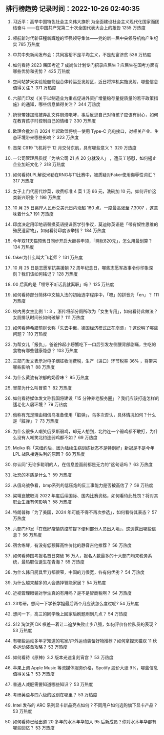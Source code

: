 
## 排行榜趋势 记录时间：2022-10-26 02:40:35
  
  1. 习近平：高举中国特色社会主义伟大旗帜 为全面建设社会主义现代化国家而团结奋斗 ——在中国共产党第二十次全国代表大会上的报告 1255 万热度
    
  2. 领航新时代新征程新辉煌的坚强领导集体——党的新一届中央领导机构产生纪实 765 万热度
    
  3. 中共中央新闻发布会：共同富裕不是平均主义，不是劫富济贫 536 万热度
    
  4. 如何看待 2023 届国考近 7 成岗位计划专门招录应届生？应届生在国考方面有哪些优势和劣势？ 425 万热度
    
  5. 空间站梦天实验舱舱箭组合体转运至发射区，近日将择机实施发射，哪些信息值得关注？ 371 万热度
    
  6. 六部门印发《关于以制造业为重点促进外资扩增量稳存量提质量的若干政策措施》的通知，哪些信息值得关注？ 344 万热度
    
  7. 奶爸带娃加班被弄乱文件崩溃咆哮，事后反思自己对待孩子应该有耐心，如何在教育孩子时控制自己的情绪？ 330 万热度
    
  8. 欧理会批准自 2024 年起欧盟将统一使用 Type-C 充电接口，对相关产业、生态环境带来哪些影响？ 323 万热度
    
  9. 首架 C919 飞机将于 12 月交付东航，具有哪些意义？ 320 万热度
    
  10. 一公司管理层质疑「为啥公司 21 点 20 分就没人」 ，遭员工怒怼，如何遏止企业加班文化？ 318 万热度
    
  11. 如何看待LPL解说米勒在RNG与T1比赛中，被质疑对Faker使用侮辱性词汇？ 317 万热度
    
  12. 女子上门代厨代炒菜，收费标准 4 菜 1 汤 66 元，洗碗加 10 元，如何评价这类新兴职业？ 198 万热度
    
  13. 10 月 25 日离岸人民币兑美元日内涨超 160 点，一度最高涨至 7.3007 ，这意味着什么? 191 万热度
    
  14. 印度决定用印地语替换英语授课医学引争议，莫迪称英语是「带有奴性思维的殖民遗留物」，如何看待印度该举措？ 184 万热度
    
  15. 今年双11天猫预售日同步开启大额券申领，「两张820元」，怎么用最划算？ 134 万热度
    
  16. faker为什么叫大飞老师？ 131 万热度
    
  17. 10 月 25 日是志愿军抗美援朝 72 周年纪念日，哪些志愿军故事令你印象深刻？我们该如何铭记？ 128 万热度
    
  18. 00 后真的是「领导不听话我就离职」吗？ 125 万热度
    
  19. 如何看待部分简体中文输入法的初始选字程序中，「嗯」的拼音为「en」？ 111 万热度
    
  20. 校内男女生比例 1 : 3 ，浙传将部分厕所改为「女生专用」，如何看待此做法？女厕排队时间长如何破解？ 111 万热度
    
  21. 如何看待希腊前财长称「失去中俄，德国经济模式正在崩溃」？这说明了哪些问题？ 110 万热度
    
  22. 为帮女儿「报仇」，爸爸拎起小螃蟹吃下一口后引发左侧腰背部剧痛，生吃的食物有哪些健康隐患？ 103 万热度
    
  23. 三部门发文表示对电子烟征收消费税，生产（进口）环节税率 36% ，将带来哪些影响？ 88 万热度
    
  24. 为什么黄油有浓郁的奶香味？ 85 万热度
    
  25. 冒菜为什么叫冒菜？ 82 万热度
    
  26. 如何看待媒体发文称我国将建设「15 分钟养老服务圈」？我们应该打造怎样的适老化人居环境？ 79 万热度
    
  27. 俄称有充足理由相信乌准备使用「脏弹」，乌多次否认，具体情况如何？什么是「脏弹」？ 73 万热度
    
  28. 为什么很多人嘲笑俄罗斯弱鸡，却无人想到，北约连一个弱鸡都不敢打，为什么没有人嘲笑北约连弱鸡都不如？ 69 万热度
    
  29. Meiko 称「来纽约后，因为陆续生病训练状态不是特别好」新冠是不是今年 LPL 战队接连失利的原因？ 68 万热度
    
  30. 你认同"无论多聪明的人，在信息差面前都是无力的"这句话吗？ 63 万热度
    
  31. 社恐的本质是什么？ 59 万热度
    
  32. 从俄乌战争看，bmp系列的低压炮的反工事能力是否被高估了？ 59 万热度
    
  33. 梁靖崑被取消 2022 年度后续国际、国内比赛资格，如何看待此处罚？将对其职业生涯有何影响？ 58 万热度
    
  34. 特朗普称「为了美国，2024 年可能不得不再次参选」，如何看待其表态？ 57 万热度
    
  35. 六部门印发「在做好疫情防控前提下便利部分人员出入境」，这透露出哪些信息？ 56 万热度
    
  36. 宿舍练琴，有没有低预算高性价比的静音吉他推荐？ 56 万热度
    
  37. 如何看待国考报名首日突破 16 万人，报名人数最多的十大部门均来税务系统，最热职位诞生在青海？ 55 万热度
    
  38. 为什么韩日厨具里刀都很窄，中国的刀很宽，各有何优劣？ 54 万热度
    
  39. 为什么越来越多的人会选择智能家居？ 54 万热度
    
  40. 近视管理眼镜对学生真的有用吗？是不是智商税啊？ 54 万热度
    
  41. 23考研，想问一下学长学姐最后两个月应该怎么度过呢? 54 万热度
    
  42. 想问一下，高三的同学晚上回家后刷题刷到几点？ 54 万热度
    
  43. S12 淘汰赛 DK 棋差一着让二追梦失败止步八强，如何评价各位队员的表现？ 53 万热度
    
  44. 有哪些运动多年才知道的宅家/户外运动装备好物推荐？如何拿捏天猫双 11 秋冬运动装备攻略？ 53 万热度
    
  45. 如何看待《原神》3.2 版本光速复刻宵宫？ 53 万热度
    
  46. 苹果上调 Apple Music 等流媒体服务价格，Spotify 股价大涨 9%，哪些信息值得关注？ 53 万热度
    
  47. 普通人减肥需要知道哪些知识？ 53 万热度
    
  48. 考研英语与四六级的区别在哪里？ 53 万热度
    
  49. Intel 发布的 ARC 系列显卡新品亮点如何？不同用户如何选购旗下显卡产品？ 53 万热度
    
  50. 如何看待已经出道 20 多年的水木年华加入 95 后新成员？你对水木年华都有哪些回忆？ 53 万热度
    